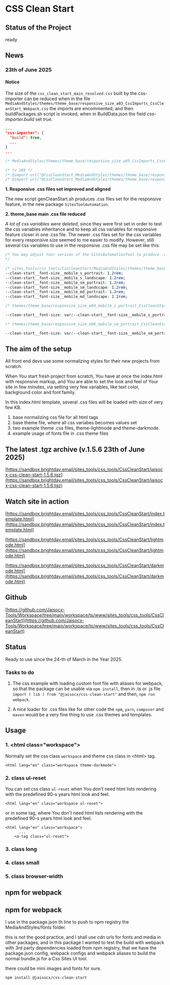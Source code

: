 # CSS Clean Start


## Status of the Project

ready




## News

### 23th of June 2025

#### Notice

The size of the `css_clean_start_main_resolved.css` built by the css-importer can be reduced when in the file
`MediaAndStyles/themes/theme_base/responsive_size_a03_CssImports_CssCleanStart_Webpack.css` the imports are encommented,
and then buildPackages.sh script is invoked, when in BuildData.json the field *css-importer.build* set *true*.

```json
...
"css-importer": {
  "build": true,
  ...
}
...
```



```css
/* MediaAndStyles/themes/theme_base/responsive_size_a03_CssImports_CssCleanStart_Webpack.css */

/* tv 16k */
/* @import url("@CssCleanStart_MediaAndStyles/themes/theme_base/responsive_size_t16_tv_16k_portrait_CssCleanStart.css"); */
/* @import url("@CssCleanStart_MediaAndStyles/themes/theme_base/responsive_size_t16_tv_16k_landscape_CssCleanStart.css"); */
```



**1. Responsive .css files set improved and aligned**

The new script genCleanStart.sh produces .css files set for the responsive feature, in the new package `SitesToolAutomation`.


**2. theme_base main .css file reduced**

*A lot of css variables were deleted*, since they were first set in order to test the css variables inheritance and to keep all css variables for responsive feature closer in one .css file. The newer .css files set for the css variables for every responsive size seemed to me easier to modify. However, still several css variables to use in the responsive .css file may be set like this:

```css
/* You may adjust Your version of the SitesAutomationTool to produce .css files with one css style property for every responsive size. For example, css property font-size
*/

/* sites_tools/css_tools/CssCleanStart/MediaAndStyles/themes/theme_base/css_clean_start_theme_base.css */
--clean-start__font-size__mobile_s_portrait: 1.2rem;
--clean-start__font-size__mobile_s_landscape: 1.2rem;
--clean-start__font-size__mobile_sm_portrait: 1.2rem;
--clean-start__font-size__mobile_sm_landscape: 1.2rem;
--clean-start__font-size__mobile_md_portrait: 1.2rem;
--clean-start__font-size__mobile_md_landscape: 1.2rem;
```



```css
/* themes/theme_base/responsive_size_e04_mobile_s_portrait_CssCleanStart.css */

--clean-start__font-size: var(--clean-start__font-size__mobile_s_portrait);
```



```css
/* themes/theme_base/responsive_size_e06_mobile_sm_portrait_CssCleanStart.css */

--clean-start__font-size: var(--clean-start__font-size__mobile_sm_portrait);
```






## The aim of the setup

All front end devs use some normalizing styles for their new projects from scratch.

When You start fresh project from scratch, You have at once the index.html with responsive markup,
and You are able to set the look and feel of Your site in few minutes,
via setting very few variables,
like text color, background color and font family.

In this index.html template,
several .css files will be loaded with size of very few KB.
1. base normalizing css file for all html tags
2. base theme file, where all css variabes becomes values set
3. two example theme .css files, theme-lightmode and theme-darkmode.
4. example usage of fonts file in .css theme files




## The latest .tgz archive (v.1.5.6 23th of June 2025)

[https://sandbox.brightday.email/sites_tools/css_tools/CssCleanStart/jaisocx-css-clean-start-1.5.6.tgz](https://sandbox.brightday.email/sites_tools/css_tools/CssCleanStart/jaisocx-css-clean-start-1.5.6.tgz)





## Watch site in action

[https://sandbox.brightday.email/sites_tools/css_tools/CssCleanStart/index.template.html](https://sandbox.brightday.email/sites_tools/css_tools/CssCleanStart/index.template.html)


[https://sandbox.brightday.email/sites_tools/css_tools/CssCleanStart/lightmode.html](https://sandbox.brightday.email/sites_tools/css_tools/CssCleanStart/lightmode.html)


[https://sandbox.brightday.email/sites_tools/css_tools/CssCleanStart/darkmode.html](https://sandbox.brightday.email/sites_tools/css_tools/CssCleanStart/darkmode.html)





## Github
[https://github.com/Jaisocx-Tools/Workspace/tree/main/workspace/ts/www/sites_tools/css_tools/CssCleanStart](https://github.com/Jaisocx-Tools/Workspace/tree/main/workspace/ts/www/sites_tools/css_tools/CssCleanStart)




## Status
Ready to use since the 24-th of March in the Year 2025.




### Tasks to do
1. The css example with loading custom font file with aliases for webpack, so that the package can be usable via `npm install`, then in .ts or .js file `import ( lib ) from "@jaisocx/css-clean-start"` and then, `npm run webpack`.

2. A nice loader for .css files like for other code the `npm`, `yarn`, `composer` and `maven` would be a very fine thing to use .css themes and templates.



## Usage

### 1. &lt;html class="workspace"&gt;
Normally set the css class `workspace` and theme css class in &lt;html&gt; tag.
```
<html lang="en" class="workspace theme-darkmode">
```


### 2. class ul-reset
You can set css class `ul-reset` when You don't need html lists rendering with the predefined 90-s years html look and feel.
```
<html lang="en" class="workspace ul-reset">
```

or in some tag, where You don't need html lists rendering with the predefined 90-s years html look and feel.
```
<html lang="en" class="workspace">
      ...
    <a-tag class="ul-reset">
```

### 3. class long
### 4. class small
### 5. class browser-width


## npm for webpack

## npm for webpack

I use in the package.json th line to push to npm registry the MediaAndStyles/fonts folder.

this is not the good practice, and I shall use cdn urls for fonts and media in other packages,
and in this package I wanted to test the build with webpack with 3rd party dependencies loaded from npm registry,
that we have the package.json config, webpack configs and webpack aliases
to build the normal bundle.js for a Css Sites UI tool.

there could be mini images and fonts for sure.


```
npm install @jaisocx/css-clean-start
```





